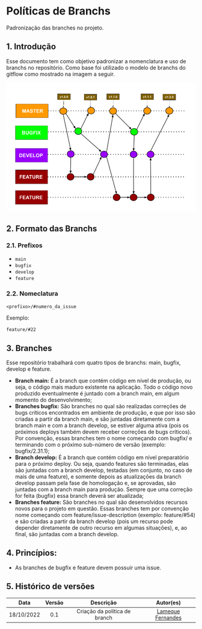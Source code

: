 # Políticas de Branchs

Padronização das branches no projeto. 

## 1. Introdução

Esse documento tem como objetivo padronizar a nomenclatura e uso de branchs no repositório. Como base foi utilizado o modelo de branchs do gitflow como mostrado na imagem a seguir.

![](politica_de_branchs.png)


## 2. Formato das Branchs

### 2.1. Prefixos

- ```main```
- ```bugfix```
- ```develop```
- ```feature```

### 2.2. Nomeclatura

```
<prefixo>/#numero_da_issue
```

Exemplo: 
```
feature/#22
```

## 3. Branches

Esse repositório trabalhará com quatro tipos de branchs: main, bugfix, develop e feature.

- **Branch main:** É a branch que contém código em nível de produção, ou seja, o código mais maduro existente na aplicação. Todo o código novo produzido eventualmente é juntado com a branch main, em algum momento do desenvolvimento;
- **Branches bugfix:** São branches no qual são realizadas correções de bugs críticos encontrados em ambiente de produção, e que por isso são criadas a partir da branch main, e são juntadas diretamente com a branch main e com a branch develop, se estiver alguma ativa (pois os próximos deploys também devem receber correções de bugs críticos). Por convenção, essas branches tem o nome começando com bugfix/ e terminando com o próximo sub-número de versão (exemplo: bugfix/2.31.1);
- **Branch develop:** É a branch que contém código em nível preparatório para o próximo deploy. Ou seja, quando features são terminadas, elas são juntadas com a branch develop, testadas (em conjunto, no caso de mais de uma feature), e somente depois as atualizações da branch develop passam pela fase de homologação e, se aprovadas, são juntadas com a branch main para produção. Sempre que uma correção for feita (bugfix) essa branch deverá ser atualizada;
- **Branches feature:** São branches no qual são desenvolvidos recursos novos para o projeto em questão. Essas branches tem por convenção nome começando com feature/issue-description (exemplo: feature/#54) e são criadas a partir da branch develop (pois um recurso pode depender diretamente de outro recurso em algumas situações), e, ao final, são juntadas com a branch develop.


## 4. Princípios:

- As branches de bugfix e feature devem possuir uma issue.


## 5. Histórico de versões

| Data       | Versão | Descrição                      | Autor(es)                                               |
| :--------: | :----: | :----------------------------: | :-----------------------------------------------------: |
| 18/10/2022 |  0.1   | Criação da política de branch  | [Lameque Fernandes](https://github.com/LamequeFernandes)|

